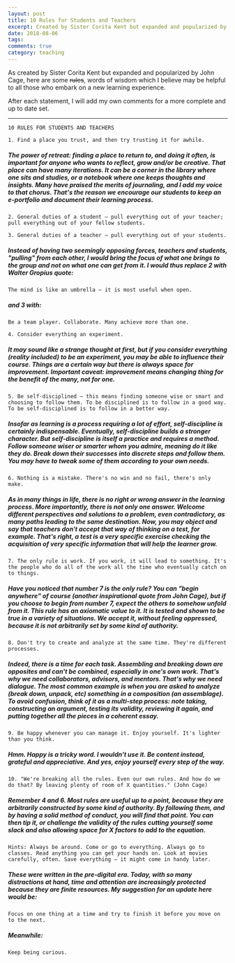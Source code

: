 ```yaml
---
layout: post
title: 10 Rules for Students and Teachers
excerpt: Created by Sister Corita Kent but expanded and popularized by John Cage here are some words of wisdom helpful to all those who embark in a new learning experience.    
date: 2018-08-06 
tags:
comments: true
category: teaching
---
```


As created by Sister Corita Kent but expanded and popularized by John Cage, here are some <s>rules</s>, words of wisdom which I believe may be helpful to all those who embark on a new learning experience.  

After each statement, I will add my own comments for a more complete and up to date set. 

<hr>

`10 RULES FOR STUDENTS AND TEACHERS`

`1. Find a place you trust, and then try trusting it for awhile.`
##### The power of retreat: finding a place to return to, and doing it often, is important for anyone who wants to reflect, grow and/or be creative. That place can have many iterations. It can be a corner in the library where one sits and studies, or a notebook where one keeps thoughts and insights. Many have praised the merits of journaling, and I add my voice to that chorus. That's the reason we encourage our students to keep an e-portfolio and document their learning process. 

`2. General duties of a student – pull everything out of your teacher; pull everything out of your fellow students.`

`3. General duties of a teacher – pull everything out of your students.`
##### Instead of having two seemingly opposing forces, teachers and students, "pulling" from each other, I would bring the focus of what one brings to the group and not on what one can get from it. I would thus replace 2 with Walter Gropius quote:
`The mind is like an umbrella – it is most useful when open.`
##### and 3 with: 
`Be a team player. Collaborate. Many achieve more than one.`

`4. Consider everything an experiment.`
##### It may sound like a strange thought at first, but if you consider everything (reality included) to be an experiment, you may be able to influence their course. Things are a certain way but there is always space for improvement. Important caveat: improvement means changing thing for the benefit of the many, not for one.    

`5. Be self-disciplined – this means finding someone wise or smart and choosing to follow them. To be disciplined is to follow in a good way. To be self-disciplined is to follow in a better way.`
##### Insofar as learning is a process requiring a lot of effort, self-discipline is certainly indispensable. Eventually, self-discipline builds a stronger character. But self-discipline is itself a practice and requires a method. Follow someone wiser or smarter whom you admire, meaning do it like they do. Break down their successes into discrete steps and follow them. You may have to tweak some of them according to your own needs.

`6. Nothing is a mistake. There's no win and no fail, there's only make.`
##### As in many things in life, there is no right or wrong answer in the learning process. More importantly, there is not only one answer. Welcome different perspectives and solutions to a problem, even contradictory, as many paths leading to the same destination. Now, you may object and say that teachers don't accept that way of thinking on a test, for example. That's right, a test is a very specific exercise checking the acquisition of very specific information that will help the learner grow.    

`7. The only rule is work. If you work, it will lead to something. It's the people who do all of the work all the time who eventually catch on to things.` 
##### Have you noticed that number 7 is **the only rule**? You can "begin anywhere" of course (another inspirational quote from John Cage), but if you choose to begin from number 7, expect the others to somehow unfold from it. This rule has an axiomatic value to it. It is tested and shown to be true in a variety of situations. We accept it, without feeling oppressed, because it is not arbitrarily set by some kind of authority. 

`8. Don't try to create and analyze at the same time. They're different processes.`
##### Indeed, there is a time for each task. Assembling and breaking down are opposites and can't be combined, especially in one's own work. That's why we need collaborators, advisors, and mentors. That's why we need dialogue. The most common example is when you are asked to analyze (break down, unpack, etc) something in a composition (an assemblage). To avoid confusion, think of it as a multi-step process: note taking, constructing an argument, testing its validity, reviewing it again, and putting together all the pieces in a coherent essay.   


`9. Be happy whenever you can manage it. Enjoy yourself. It's lighter than you think.`
##### Hmm. Happy is a tricky word. I wouldn't use it. Be content instead, grateful and appreciative. And yes, enjoy yourself every step of the way. 

`10. "We're breaking all the rules. Even our own rules. And how do we do that? By leaving plenty of room of X quantities." (John Cage)`
##### Remember 4 and 6. Most rules are useful up to a point, because they are arbitrarily constructed by some kind of authority. By following them, and by having a solid method of conduct, you will find that point. You can then tip it, or challenge the validity of the rules cutting yourself some slack and also allowing space for X factors to add to the equation.    

`Hints: Always be around. Come or go to everything. Always go to classes. Read anything you can get your hands on. Look at movies carefully, often. Save everything – it might come in handy later.`
##### These were written in the pre-digital era. Today, with so many distractions at hand, time and attention are increasingly protected because they are finite resources. My suggestion for an update here would be: 
`Focus on one thing at a time and try to finish it before you move on to the next.`    
##### Meanwhile:  
`Keep being curious.` 

